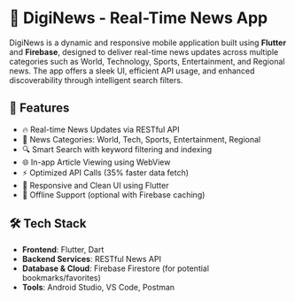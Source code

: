 # 📱 DigiNews - Real-Time News App

DigiNews is a dynamic and responsive mobile application built using **Flutter** and **Firebase**, designed to deliver real-time news updates across multiple categories such as World, Technology, Sports, Entertainment, and Regional news. The app offers a sleek UI, efficient API usage, and enhanced discoverability through intelligent search filters.

## 🚀 Features

- 🔥 Real-time News Updates via RESTful API
- 📂 News Categories: World, Tech, Sports, Entertainment, Regional
- 🔍 Smart Search with keyword filtering and indexing
- 🌐 In-app Article Viewing using WebView
- ⚡ Optimized API Calls (35% faster data fetch)
- 📱 Responsive and Clean UI using Flutter
- 📡 Offline Support (optional with Firebase caching)

## 🛠️ Tech Stack

- **Frontend**: Flutter, Dart
- **Backend Services**: RESTful News API
- **Database & Cloud**: Firebase Firestore (for potential bookmarks/favorites)
- **Tools**: Android Studio, VS Code, Postman
